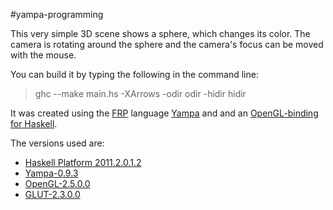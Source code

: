 #yampa-programming

This very simple 3D scene shows a sphere, which changes its color. The camera is rotating around the sphere and the camera's focus can be moved with the mouse.

You can build it by typing the following in the command line:
>ghc --make main.hs -XArrows -odir odir -hidir hidir

It was created using the [FRP](http://en.wikipedia.org/wiki/Functional_reactive_programming "FRP on Wikipedia") language [Yampa](http://www.haskell.org/haskellwiki/Yampa "Yampa on HaskellWiki") and and an [OpenGL-binding for Haskell](http://www.haskell.org/haskellwiki/Opengl "HOpenGL on HaskellWiki").

The versions used are:
* [Haskell Platform 2011.2.0.1.2](http://packages.ubuntu.com/oneiric/all/haskell-platform/download "Haskell platform mirrors")
* [Yampa-0.9.3](http://hackage.haskell.org/package/Yampa-0.9.3 "Yampa on hackage")
* [OpenGL-2.5.0.0](http://hackage.haskell.org/package/OpenGL-2.5.0.0 "OpenGL package on hackage")
* [GLUT-2.3.0.0](http://hackage.haskell.org/package/GLUT-2.3.0.0 "GLUT package on hackage")
